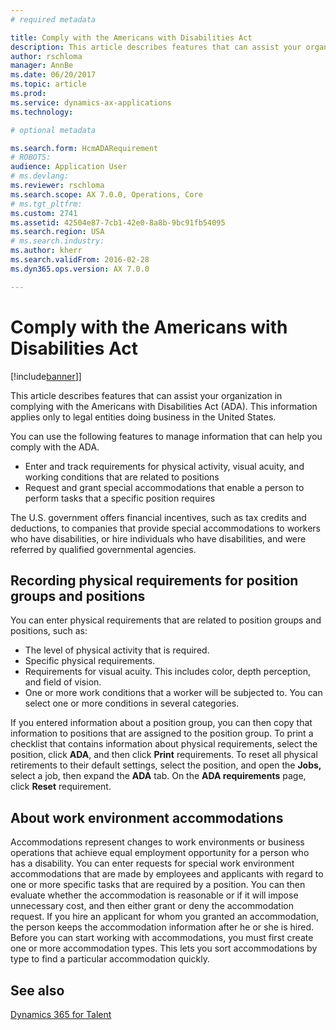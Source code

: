 ```yaml
---
# required metadata

title: Comply with the Americans with Disabilities Act
description: This article describes features that can assist your organization in complying with the Americans with Disabilities Act (ADA). This information applies only to legal entities doing business in the United States.
author: rschloma
manager: AnnBe
ms.date: 06/20/2017
ms.topic: article
ms.prod: 
ms.service: dynamics-ax-applications
ms.technology: 

# optional metadata

ms.search.form: HcmADARequirement
# ROBOTS: 
audience: Application User
# ms.devlang: 
ms.reviewer: rschloma
ms.search.scope: AX 7.0.0, Operations, Core
# ms.tgt_pltfrm: 
ms.custom: 2741
ms.assetid: 42504e87-7cb1-42e0-8a8b-9bc91fb54095
ms.search.region: USA
# ms.search.industry: 
ms.author: kherr
ms.search.validFrom: 2016-02-28
ms.dyn365.ops.version: AX 7.0.0

---
```


# Comply with the Americans with Disabilities Act

[!include[banner](../../includes/banner.md)]]


This article describes features that can assist your organization in complying with the Americans with Disabilities Act (ADA). This information applies only to legal entities doing business in the United States.

You can use the following features to manage information that can help you comply with the ADA.
-   Enter and track requirements for physical activity, visual acuity, and working conditions that are related to positions
-   Request and grant special accommodations that enable a person to perform tasks that a specific position requires

The U.S. government offers financial incentives, such as tax credits and deductions, to companies that provide special accommodations to workers who have disabilities, or hire individuals who have disabilities, and were referred by qualified governmental agencies.

## Recording physical requirements for position groups and positions
You can enter physical requirements that are related to position groups and positions, such as:
-   The level of physical activity that is required.
-   Specific physical requirements.
-   Requirements for visual acuity. This includes color, depth perception, and field of vision.
-   One or more work conditions that a worker will be subjected to. You can select one or more conditions in several categories.

If you entered information about a position group, you can then copy that information to positions that are assigned to the position group. To print a checklist that contains information about physical requirements, select the position, click **ADA**, and then click **Print** requirements. To reset all physical retirements to their default settings, select the position, and open the **Jobs,** select a job, then expand the **ADA** tab. On the **ADA requirements** page, click **Reset** requirement.

## About work environment accommodations
Accommodations represent changes to work environments or business operations that achieve equal employment opportunity for a person who has a disability. You can enter requests for special work environment accommodations that are made by employees and applicants with regard to one or more specific tasks that are required by a position. You can then evaluate whether the accommodation is reasonable or if it will impose unnecessary cost, and then either grant or deny the accommodation request. If you hire an applicant for whom you granted an accommodation, the person keeps the accommodation information after he or she is hired. Before you can start working with accommodations, you must first create one or more accommodation types. This lets you sort accommodations by type to find a particular accommodation quickly.


See also
--------

[Dynamics 365 for Talent](/dynamics365/unified-operations/talent/index)

